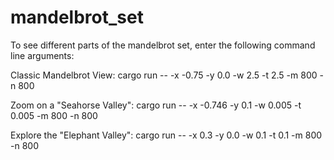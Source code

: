 # mandelbrot_set


To see different parts of the mandelbrot set, enter the following command line arguments:

Classic Mandelbrot View:
cargo run -- -x -0.75 -y 0.0 -w 2.5 -t 2.5 -m 800 -n 800


Zoom on a "Seahorse Valley":
cargo run -- -x -0.746 -y 0.1 -w 0.005 -t 0.005 -m 800 -n 800


Explore the "Elephant Valley":
cargo run -- -x 0.3 -y 0.0 -w 0.1 -t 0.1 -m 800 -n 800
